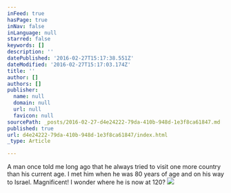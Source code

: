 ```yaml
---
inFeed: true
hasPage: true
inNav: false
inLanguage: null
starred: false
keywords: []
description: ''
datePublished: '2016-02-27T15:17:38.551Z'
dateModified: '2016-02-27T15:17:03.174Z'
title: ''
author: []
authors: []
publisher:
  name: null
  domain: null
  url: null
  favicon: null
sourcePath: _posts/2016-02-27-d4e24222-79da-410b-948d-1e3f8ca61847.md
published: true
url: d4e24222-79da-410b-948d-1e3f8ca61847/index.html
_type: Article

---
```

A man once told me long ago that he always tried to visit one more country than his current age. I met him when he was 80 years of age and on his way to Israel. Magnificent! I wonder where he is now at 120?
![](https://the-grid-user-content.s3-us-west-2.amazonaws.com/91bd150c-e6fc-4c61-a8f8-59731b67b5bd.jpg)